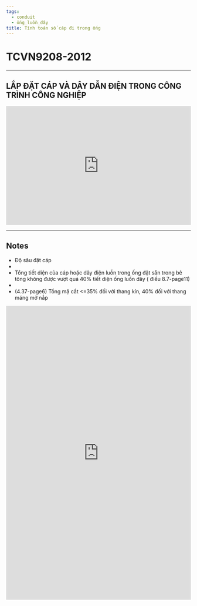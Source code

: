 ```yaml
---
tags:
  - conduit
  - ống_luồn_dây
title: Tính toán số cáp đi trong ống
---
```


# TCVN9208-2012
---
## LẮP ĐẶT CÁP VÀ DÂY DẪN ĐIỆN TRONG CÔNG TRÌNH CÔNG NGHIỆP

<div style="position:relative;padding-top:max(60%,324px);width:100%;height:0;"><iframe style="position:absolute;border:none;width:100%;height:100%;left:0;top:0;" src="https://online.fliphtml5.com/qzyvf/rqak/"  seamless="seamless" scrolling="no" frameborder="0" allowtransparency="true" allowfullscreen="true" ></iframe></div>

---
## Notes

- Độ sâu đặt cáp 
-
- Tổng tiết diện của cáp hoặc dây điện luồn trong ống đặt sẵn trong bê tông không được vượt quá 40% tiết diện ống luồn dây ( điều 8.7-page11) 
-
- (4.37-page6) Tổng mặ cắt <=35% đối với thang kín, 40% đối với thang máng  mở nắp

<iframe src="https://trungtamcodien.net/lua-chon-ong-luon-day-dien-phu-hop-cho-cong-trinh.html" width="100%" height="800px" name="the-iFrame" frameborder="0"></iFrame><br>